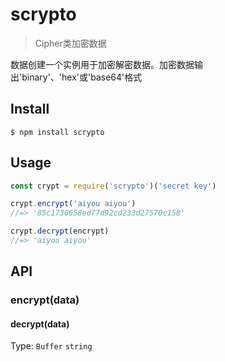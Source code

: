 # scrypto

> Cipher类加密数据

数据创建一个实例用于加密解密数据。加密数据输出'binary'、'hex'或'base64'格式


## Install

```
$ npm install scrypto
```


## Usage

```js
const crypt = require('scrypto')('secret key')

crypt.encrypt('aiyou aiyou')
//=> '85c1730658ed77d92cd233d27570c158'

crypt.decrypt(encrypt)
//=> 'aiyou aiyou'
```


## API

### encrypt(data)

#### decrypt(data)

Type: `Buffer` `string`


